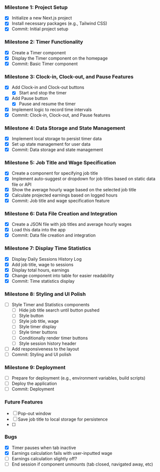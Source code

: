 ### Milestone 1: Project Setup
- [x] Initialize a new Next.js project
- [x] Install necessary packages (e.g., Tailwind CSS)
- [x] Commit: Initial project setup

### Milestone 2: Timer Functionality
- [x] Create a Timer component
- [x] Display the Timer component on the homepage
- [x] Commit: Basic Timer component

### Milestone 3: Clock-in, Clock-out, and Pause Features
- [x] Add Clock-in and Clock-out buttons
  - [x] Start and stop the timer
- [x] Add Pause button
  - [x] Pause and resume the timer
- [x] Implement logic to record time intervals
- [x] Commit: Clock-in, Clock-out, and Pause features

### Milestone 4: Data Storage and State Management
- [x] Implement local storage to persist timer data
- [x] Set up state management for user data
- [x] Commit: Data storage and state management

### Milestone 5: Job Title and Wage Specification
- [x] Create a component for specifying job title
- [x] Implement auto-suggest or dropdown for job titles based on static data file or API
- [x] Show the average hourly wage based on the selected job title
- [x] Calculate projected earnings based on logged hours
- [x] Commit: Job title and wage specification feature

### Milestone 6: Data File Creation and Integration
- [x] Create a JSON file with job titles and average hourly wages
- [x] Load this data into the app
- [x] Commit: Data file creation and integration

### Milestone 7: Display Time Statistics
- [x] Display Daily Sessions History Log
- [x] Add job title, wage to sessions
- [x] Display total hours, earnings
- [x] Change component into table for easier readability
- [x] Commit: Time statistics display

### Milestone 8: Styling and UI Polish
- [ ] Style Timer and Statistics components
  - [ ] Hide job title search until button pushed
  - [ ] Style button
  - [ ] Style job title, wage
  - [ ] Style timer display
  - [ ] Style timer buttons
  - [ ] Conditionally render timer buttons
  - [ ] Style session history header
- [ ] Add responsiveness to the layout
- [ ] Commit: Styling and UI polish

### Milestone 9: Deployment
- [ ] Prepare for deployment (e.g., environment variables, build scripts)
- [ ] Deploy the application
- [ ] Commit: Deployment

### Future Features
- [ ] Pop-out window
- [ ] Save job title to local storage for persistence
- [ ]

### Bugs
- [x] Timer pauses when tab inactive
- [x] Earnings calculation fails with user-inputted wage
- [ ] Earnings calculation slightly off?
- [ ] End session if component unmounts (tab closed, navigated away, etc)